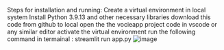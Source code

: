 Steps for installation and running:
Create a virtual environment in local system
Install Python 3.9.13 and other necessary libraries
download this code from github to local
open the the vocieapp project code in vscode or any similar editor
activate the virtual environment
run the following command in termainal : streamlit run app.py
![image](https://github.com/Pythonography/voiceapp/assets/158061776/1e0fad33-6da3-47fb-aa10-85eb33a62a49)

